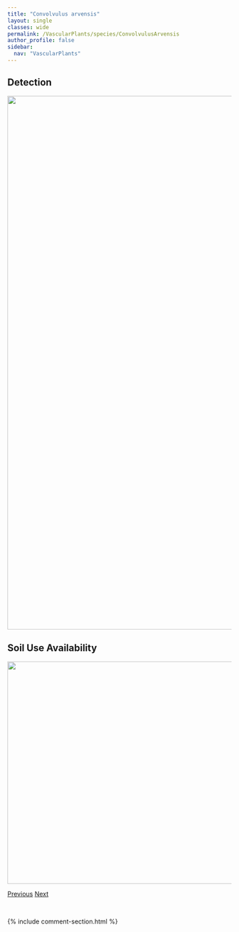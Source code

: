 ```yaml
---
title: "Convolvulus arvensis"
layout: single
classes: wide
permalink: /VascularPlants/species/ConvolvulusArvensis
author_profile: false
sidebar:
  nav: "VascularPlants"
---
```


<h2>Detection</h2>

<a href="https://drive.google.com/uc?export=view&id=1q0fGxY2v3EqIGDRoTqRHuKZXC1Ioabml">
<img src="https://drive.google.com/uc?export=view&id=1q0fGxY2v3EqIGDRoTqRHuKZXC1Ioabml" height = "1200" width = "800">
</a>


<h2>Soil Use Availability</h2>

<a href="https://drive.google.com/uc?export=view&id=1f5PT5xnAPlccQzMmDswxBgo9w64SPZky">
<img src="https://drive.google.com/uc?export=view&id=1f5PT5xnAPlccQzMmDswxBgo9w64SPZky" height = "500" width = "1000">
</a>


<a href="/DevelopmentWebsite/VascularPlants/species/ComarumPalustre" class="pagination--pager" title="Marsh Cinquefoil">Previous</a> <a href="/DevelopmentWebsite/VascularPlants/species/CoptidiumLapponicum" class="pagination--pager" title="Lapland Buttercup">Next</a>

<p>&nbsp;</p>

{% include comment-section.html %}

